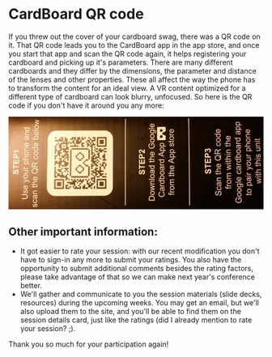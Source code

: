 # CardBoard QR code

If you threw out the cover of your cardboard swag, there was a QR code on it. That QR code leads you to the CardBoard app in the app store,
and once you start that app and scan the QR code again, it helps registering your cardboard and picking up it's parameters. There are many different
cardboards and they differ by the dimensions, the parameter and distance of the lenses and other properties. These all affect the way the phone has
to transform the content for an ideal view. A VR content optimized for a different type of cardboard can look blurry, unfocused. So here is the
QR code if you don't have it around you any more:

![CardBoard QR Code](/images/posts/cardboard-qr-2016-10-25.png)

## Other important information:

* It got easier to rate your session: with our recent modification you don't have to sign-in any more to submit your ratings.
You also have the opportunity to submit additional comments besides the rating factors, please take advantage of that so we can make next
year's conference better.
* We'll gather and communicate to you the session materials (slide decks, resources) during the upcoming weeks. You may get an email,
but we'll also upload them to the site, and you'll be able to find them on the session details card, just like the ratings
(did I already mention to rate your session? ;).

Thank you so much for your participation again!
